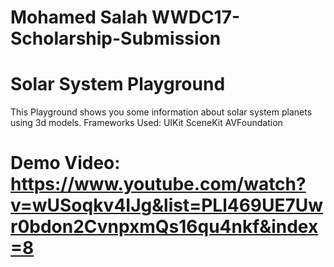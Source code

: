 # Mohamed Salah WWDC17-Scholarship-Submission
# Solar System Playground
This Playground shows you some information about solar system planets using 3d models.
Frameworks Used:
UIKit
SceneKit
AVFoundation

# Demo Video: https://www.youtube.com/watch?v=wUSoqkv4IJg&list=PLl469UE7Uwr0bdon2CvnpxmQs16qu4nkf&index=8
